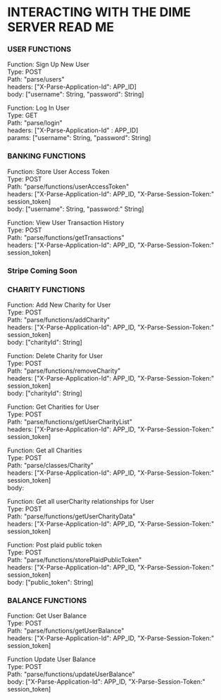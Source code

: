# INTERACTING WITH THE DIME SERVER READ ME

### USER FUNCTIONS
Function: Sign Up New User <br>
Type: POST <br>
Path: "parse/users" <br>
headers: ["X-Parse-Application-Id": APP_ID] <br>
body: ["username": String, "password": String] <br>


Function: Log In User <br>
Type: GET <br>
Path: "parse/login" <br>
headers: ["X-Parse-Application-Id" : APP_ID] <br>
params: ["username": String, "password": String] <br>


### BANKING FUNCTIONS
Function: Store User Access Token <br>
Type: POST <br>
Path: "parse/functions/userAccessToken" <br>
headers: ["X-Parse-Application-Id": APP_ID, "X-Parse-Session-Token:" session_token] <br>
body: ["username": String, "password:" String] <br>

Function: View User Transaction History <br>
Type: POST <br>
Path: "parse/functions/getTransactions" <br>
headers: ["X-Parse-Application-Id": APP_ID, "X-Parse-Session-Token:" session_token] <br>

### Stripe Coming Soon


### CHARITY FUNCTIONS
Function: Add New Charity for User <br>
Type: POST <br>
Path: "parse/functions/addCharity" <br>
headers: ["X-Parse-Application-Id": APP_ID, "X-Parse-Session-Token:" session_token] <br>
body: ["charityId": String] <br>

Function: Delete Charity for User <br>
Type: POST <br>
Path: "parse/functions/removeCharity" <br>
headers: ["X-Parse-Application-Id": APP_ID, "X-Parse-Session-Token:" session_token] <br>
body: ["charityId": String] <br>

Function: Get Charities for User <br>
Type: POST <br>
Path: "parse/functions/getUserCharityList" <br>
headers: ["X-Parse-Application-Id": APP_ID, "X-Parse-Session-Token:" session_token] <br>

Function: Get all Charities <br>
Type: POST <br>
Path: "parse/classes/Charity" <br>
headers: ["X-Parse-Application-Id": APP_ID, "X-Parse-Session-Token:" session_token] <br>
body: <br>

Function: Get all userCharity relationships for User <br>
Type: POST <br>
Path: "parse/functions/getUserCharityData" <br>
headers: ["X-Parse-Application-Id": APP_ID, "X-Parse-Session-Token:" session_token] <br>

Function: Post plaid public token <br>
Type: POST <br>
Path: "parse/functions/storePlaidPublicToken" <br>
headers: ["X-Parse-Application-Id": APP_ID, "X-Parse-Session-Token:" session_token] <br>
body: ["public_token": String] <br>


### BALANCE FUNCTIONS
Function: Get User Balance <br>
Type: POST <br>
Path: "parse/functions/getUserBalance" <br>
headers: ["X-Parse-Application-Id": APP_ID, "X-Parse-Session-Token:" session_token] <br>

Function Update User Balance <br>
Type: POST <br>
Path: "parse/functions/updateUserBalance" <br>
body: ["X-Parse-Application-Id": APP_ID, "X-Parse-Session-Token:" session_token] <br>

